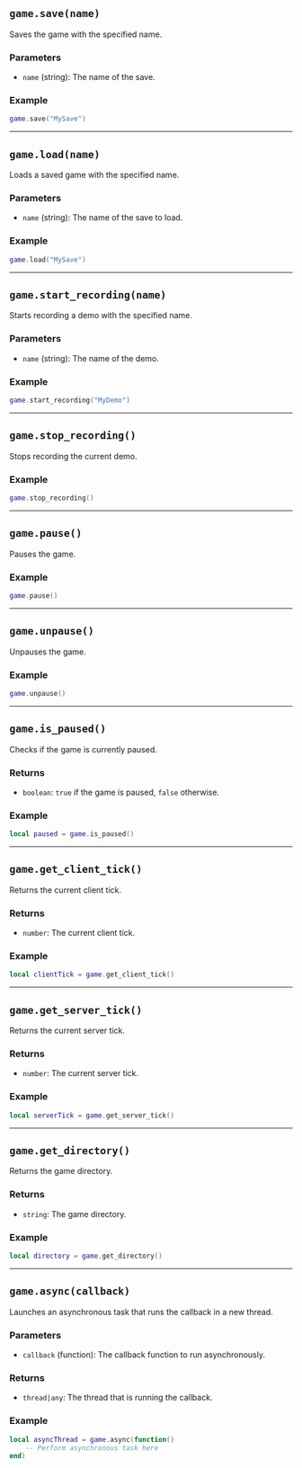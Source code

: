 ## `game.save(name)`

Saves the game with the specified name.

### Parameters
- `name` (string): The name of the save.

### Example
```lua
game.save("MySave")
```

---

## `game.load(name)`

Loads a saved game with the specified name.

### Parameters
- `name` (string): The name of the save to load.

### Example
```lua
game.load("MySave")
```

---

## `game.start_recording(name)`

Starts recording a demo with the specified name.

### Parameters
- `name` (string): The name of the demo.

### Example
```lua
game.start_recording("MyDemo")
```

---

## `game.stop_recording()`

Stops recording the current demo.

### Example
```lua
game.stop_recording()
```

---

## `game.pause()`

Pauses the game.

### Example
```lua
game.pause()
```

---

## `game.unpause()`

Unpauses the game.

### Example
```lua
game.unpause()
```

---

## `game.is_paused()`

Checks if the game is currently paused.

### Returns
- `boolean`: `true` if the game is paused, `false` otherwise.

### Example
```lua
local paused = game.is_paused()
```

---

## `game.get_client_tick()`

Returns the current client tick.

### Returns
- `number`: The current client tick.

### Example
```lua
local clientTick = game.get_client_tick()
```

---

## `game.get_server_tick()`

Returns the current server tick.

### Returns
- `number`: The current server tick.

### Example
```lua
local serverTick = game.get_server_tick()
```

---

## `game.get_directory()`

Returns the game directory.

### Returns
- `string`: The game directory.

### Example
```lua
local directory = game.get_directory()
```

---

## `game.async(callback)`

Launches an asynchronous task that runs the callback in a new thread.

### Parameters
- `callback` (function): The callback function to run asynchronously.

### Returns
- `thread|any`: The thread that is running the callback.

### Example
```lua
local asyncThread = game.async(function()
    -- Perform asynchronous task here
end)
```